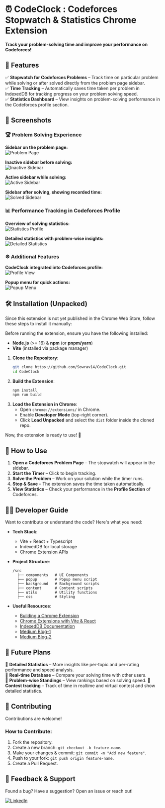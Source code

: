 # ⏰ CodeClock : Codeforces Stopwatch & Statistics Chrome Extension  

**Track your problem-solving time and improve your performance on Codeforces!**  

## 📌 Features  

✅ **Stopwatch for Codeforces Problems** – Track time on particular problem while solving or after solved directly from the problem page sidebar.  
✅ **Time Tracking** – Automatically saves time taken per problem in IndexedDB for tracking progress on your problem solving speed.  
✅ **Statistics Dashboard** – View insights on problem-solving performance in the Codeforces profile section.  

## 📸 Screenshots   

### 🏆 Problem Solving Experience  
**Sidebar on the problem page:**  
![Problem Page](./images/problem-page-sidebar.png)  

**Inactive sidebar before solving:**  
![Inactive Sidebar](./images/inactive-sidebar.png)  

**Active sidebar while solving:**  
![Active Sidebar](./images/active-sidebar-solving.png)  

**Sidebar after solving, showing recorded time:**  
![Solved Sidebar](./images/active-sidebar-solved.png)  

### 📊 Performance Tracking in Codeforces Profile  
**Overview of solving statistics:**  
![Statistics Profile](./images/statistics-profile.png)  

**Detailed statistics with problem-wise insights:**  
![Detailed Statistics](./images/detailed-statistics-profile.png)  

### ⚙️ Additional Features  
**CodeClock integrated into Codeforces profile:**  
![Profile View](./images/codeclock-profile-view.png)  

**Popup menu for quick actions:**  
![Popup Menu](./images/popup-menu.png)   

## 🛠 Installation (Unpacked) 

Since this extension is not yet published in the Chrome Web Store, follow these steps to install it manually:  

Before running the extension, ensure you have the following installed:  
- **Node.js** (>= 16) & **npm** (or **pnpm/yarn**)  
- **Vite** (installed via package manager) 

1. **Clone the Repository**:  
   ```sh
   git clone https://github.com/Sowrav14/CodeClock.git
   cd CodeClock
   ```
2. **Build the Extension**:  
   ```sh
   npm install
   npm run build
   ```
3. **Load the Extension in Chrome**:  
   - Open `chrome://extensions/` in Chrome.  
   - Enable **Developer Mode** (top-right corner).  
   - Click **Load Unpacked** and select the `dist` folder inside the cloned repo.  

Now, the extension is ready to use! 🎉  

## 🎯 How to Use  

1. **Open a Codeforces Problem Page** – The stopwatch will appear in the sidebar.  
2. **Start the Timer** – Click to begin tracking.  
3. **Solve the Problem** – Work on your solution while the timer runs.  
4. **Stop & Save** – The extension saves the time taken automatically.  
5. **View Statistics** – Check your performance in the **Profile Section** of Codeforces.  

## 👨‍💻 Developer Guide  

Want to contribute or understand the code? Here's what you need:  

- **Tech Stack**:  
  - Vite + React + Typescript
  - IndexedDB for local storage  
  - Chrome Extension APIs  

- **Project Structure**:  
  ```
  /src
    ├── components   # UI Components
    ├── popup        # Popup menu script
    ├── background   # Background scripts
    ├── content      # Content scripts
    ├── utils        # Utility functions
    ├── css          # Styling
  ```

- **Useful Resources**:  
  - [Building a Chrome Extension](https://developer.chrome.com/docs/extensions/)  
  - [Chrome Extensions with Vite & React](https://vitejs.dev/guide/)  
  - [IndexedDB Documentation](https://developer.mozilla.org/en-US/docs/Web/API/IndexedDB_API)
  - [Medium Blog-1](https://dev.to/bnn1/mise-en-place-31n5)
  - [Medium Blog-2](https://dev.to/arglee/chrome-extensions-using-vite-typescript-react-stepwise-process-2ddp)

## 🚀 Future Plans  

🔹 **Detailed Statistics** – More insights like per-topic and per-rating performance and speed analysis.  
🔹 **Real-time Database** – Compare your solving time with other users.  
🔹 **Problem-wise Standings** – View rankings based on solving speed.
🔹 **Contest tracking** – Track of time in realtime and virtual contest and show detailed statistics.  

## 🤝 Contributing  

Contributions are welcome!  

### How to Contribute:  
1. Fork the repository.  
2. Create a new branch: `git checkout -b feature-name`.  
3. Make your changes & commit: `git commit -m "Add new feature"`.  
4. Push to your fork: `git push origin feature-name`.  
5. Create a Pull Request.  

## 💬 Feedback & Support  

Found a bug? Have a suggestion? Open an issue or reach out!  

[![LinkedIn](https://img.shields.io/badge/LinkedIn-0077B5?style=flat&logo=linkedin&logoColor=white)](https://www.linkedin.com/in/sowrav-nath/)